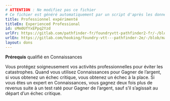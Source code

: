 ```yaml
---
# ATTENTION : Ne modifiez pas ce fichier
# Ce fichier est généré automatiquement par un script d'après les données du module Foundry VTT officiel et de sa traduction
title: Professionnel expérimenté
titleEn: Experienced Professional
id: sMm0UfYxEPpq2Yzd
urlFr: https://gitlab.com/pathfinder-fr/foundryvtt-pathfinder2-fr/-/blob/master/data/feats/sMm0UfYxEPpq2Yzd.htm
urlEn: https://gitlab.com/hooking/foundry-vtt---pathfinder-2e/-/blob/master/packs/data/feats.db/experienced-professional.json
layout: dons
---
```

**Prérequis** qualifié en Connaissances

Vous protégez soigneusement vos activités professionnelles pour éviter les catastrophes. Quand vous utilisez Connaissances pour Gagner de l’argent, si vous obtenez un échec critique, vous obtenez un échec à la place. Si vous êtes un expert en Connaissances, vous gagnez deux fois plus de revenus suite à un test raté pour Gagner de l’argent, sauf s’il s’agissait au départ d’un échec critique.
